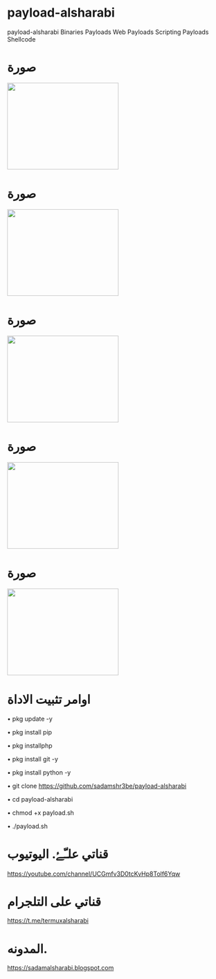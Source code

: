 # payload-alsharabi
payload-alsharabi Binaries Payloads Web Payloads Scripting Payloads Shellcode
# صورة 
<img src="https://raw.githubusercontent.com/sadamshr3be/payload-alsharabi/main/Capture%2B_2021-08-11-13-25-02.png" width="257px" height="200px"/>

# صورة

<img src="https://raw.githubusercontent.com/sadamshr3be/payload-alsharabi/main/Capture%2B_2021-08-11-13-25-21.png" width="257px" height="200px"/>

# صورة

<img src="https://raw.githubusercontent.com/sadamshr3be/payload-alsharabi/main/Capture%2B_2021-08-11-13-27-11.png" width="257px" height="200px"/>



# صورة

<img src="https://raw.githubusercontent.com/sadamshr3be/payload-alsharabi/main/Capture%2B_2021-08-11-13-25-02.png" width="257px" height="200px"/>

# صورة

<img src="https://raw.githubusercontent.com/sadamshr3be/payload-alsharabi/main/Capture%2B_2021-08-11-13-27-22.png" width="257px" height="200px"/>


# اوامر تثبيت الاداة


• pkg update -y

• pkg install pip

• pkg installphp

• pkg install git -y


• pkg install python -y

• git clone https://github.com/sadamshr3be/payload-alsharabi

• cd payload-alsharabi

• chmod +x payload.sh

• ./payload.sh


# قناتي علـّۓ. اليوتيوب 

https://youtube.com/channel/UCGmfv3D0tcKvHp8Tolf6Yqw

# قناتي على التلجرام 

https://t.me/termuxalsharabi
# المدونه. 

https://sadamalsharabi.blogspot.com








